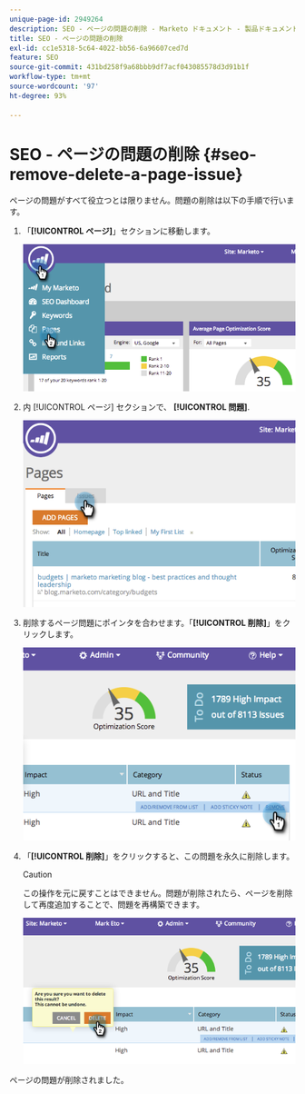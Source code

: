 ```yaml
---
unique-page-id: 2949264
description: SEO - ページの問題の削除 - Marketo ドキュメント - 製品ドキュメント
title: SEO - ページの問題の削除
exl-id: cc1e5318-5c64-4022-bb56-6a96607ced7d
feature: SEO
source-git-commit: 431bd258f9a68bbb9df7acf043085578d3d91b1f
workflow-type: tm+mt
source-wordcount: '97'
ht-degree: 93%

---
```


# SEO - ページの問題の削除 {#seo-remove-delete-a-page-issue}

ページの問題がすべて役立つとは限りません。問題の削除は以下の手順で行います。

1. 「**[!UICONTROL ページ]**」セクションに移動します。

   ![](assets/image2014-9-18-14-3a0-3a16.png)

1. 内 [!UICONTROL ページ] セクションで、 **[!UICONTROL 問題]**.

   ![](assets/image2014-9-18-14-3a0-3a30.png)

1. 削除するページ問題にポインタを合わせます。「**[!UICONTROL 削除]**」をクリックします。

   ![](assets/image2014-9-18-14-3a0-3a38.png)

1. 「**[!UICONTROL 削除]**」をクリックすると、この問題を永久に削除します。

   >[!CAUTION]
   >
   >この操作を元に戻すことはできません。問題が削除されたら、ページを削除して再度追加することで、問題を再構築できます。

   ![](assets/image2014-9-18-14-3a1-3a28.png)

ページの問題が削除されました。
